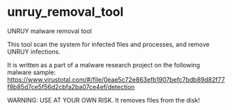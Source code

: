 # unruy_removal_tool
UNRUY malware removal tool

This tool scan the system for infected files and processes, and remove UNRUY infections.

It is written as a part of a malware research project on the following malware sample:
https://www.virustotal.com/#/file/0eae5c72e863efb1907befc7bdb89d82f77f8b85d7ce5f56d2cbfa2ba07ce4ef/detection

WARNING: USE AT YOUR OWN RISK. It removes files from the disk!
